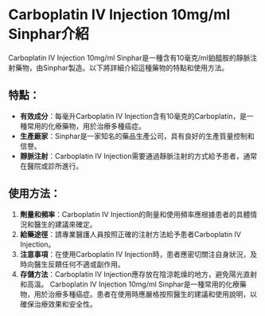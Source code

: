 # Carboplatin IV Injection 10mg/ml Sinphar介紹
Carboplatin IV Injection 10mg/ml Sinphar是一種含有10毫克/ml鉑醯胺的靜脈注射藥物，由Sinphar製造。以下將詳細介紹這種藥物的特點和使用方法。
## 特點：
- **有效成分**：每毫升Carboplatin IV Injection含有10毫克的Carboplatin，是一種常用的化療藥物，用於治療多種癌症。
- **生產廠家**：Sinphar是一家知名的藥品生產公司，具有良好的生產質量控制和信譽。
- **靜脈注射**：Carboplatin IV Injection需要通過靜脈注射的方式給予患者，通常在醫院或診所進行。
## 使用方法：
1. **劑量和頻率**：Carboplatin IV Injection的劑量和使用頻率應根據患者的具體情況和醫生的建議來確定。
2. **給藥途徑**：請專業醫護人員按照正確的注射方法給予患者Carboplatin IV Injection。
3. **注意事項**：在使用Carboplatin IV Injection時，患者應密切關注自身狀況，及時向醫生反饋任何不適或副作用。
4. **存儲方法**：Carboplatin IV Injection應存放在陰涼乾燥的地方，避免陽光直射和高溫。
Carboplatin IV Injection 10mg/ml Sinphar是一種常用的化療藥物，用於治療多種癌症。患者在使用時應嚴格按照醫生的建議和使用說明，以確保治療效果和安全性。